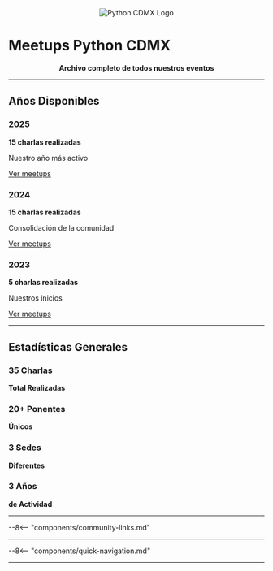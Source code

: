 <div align="center">
  <img src="/images/logo.png" alt="Python CDMX Logo">
</div>

# Meetups Python CDMX

<div align="center">
  <b>Archivo completo de todos nuestros eventos</b>
</div>

---

## <i class="fas fa-calendar"></i> Años Disponibles

<div class="year-cards">

<div class="year-card year-2025">
  <h3><i class="fas fa-rocket"></i> 2025</h3>
  <p><b>15 charlas realizadas</b></p>
  <p>Nuestro año más activo</p>
  <a href="/meetups/2025/"><i class="fas fa-play"></i> Ver meetups</a>
</div>

<div class="year-card year-2024">
  <h3><i class="fas fa-trophy"></i> 2024</h3>
  <p><b>15 charlas realizadas</b></p>
  <p>Consolidación de la comunidad</p>
  <a href="/meetups/2024/"><i class="fas fa-play"></i> Ver meetups</a>
</div>

<div class="year-card year-2023">
  <h3><i class="fas fa-seedling"></i> 2023</h3>
  <p><b>5 charlas realizadas</b></p>
  <p>Nuestros inicios</p>
  <a href="/meetups/2023/"><i class="fas fa-play"></i> Ver meetups</a>
</div>

</div>

---

## <i class="fas fa-star"></i> Estadísticas Generales

<div class="stats-grid">

<div class="stat-card">
  <h3><i class="fas fa-microphone"></i> 35 Charlas</h3>
  <p><b>Total Realizadas</b></p>
</div>

<div class="stat-card">
  <h3><i class="fas fa-users"></i> 20+ Ponentes</h3>
  <p><b>Únicos</b></p>
</div>

<div class="stat-card">
  <h3><i class="fas fa-map-marker-alt"></i> 3 Sedes</h3>
  <p><b>Diferentes</b></p>
</div>

<div class="stat-card">
  <h3><i class="fas fa-calendar"></i> 3 Años</h3>
  <p><b>de Actividad</b></p>
</div>

</div>

---

--8<-- "components/community-links.md"

---

--8<-- "components/quick-navigation.md"

---
